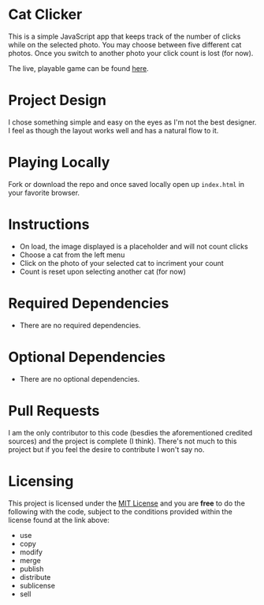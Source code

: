 # Cat Clicker
This is a simple JavaScript app that keeps track of the number of clicks while on the selected photo.  You may choose between five different cat photos.  Once you switch to another photo your click count is lost (for now).

The live, playable game can be found [here](https://js-goose.github.io/cat-clicker/).

# Project Design
I chose something simple and easy on the eyes as I'm not the best designer.  I feel as though the layout works well and has a natural flow to it.

# Playing Locally
Fork or download the repo and once saved locally open up `index.html` in your favorite browser.

# Instructions
* On load, the image displayed is a placeholder and will not count clicks
* Choose a cat from the left menu
* Click on the photo of your selected cat to incriment your count
* Count is reset upon selecting another cat (for now)

# Required Dependencies 
* There are no required dependencies.

# Optional Dependencies 
* There are no optional dependencies.

# Pull Requests
I am the only contributor to this code (besdies the aforementioned credited sources) and the project is complete (I think).  There's not much to this project but if you feel the desire to contribute I won't say no.

# Licensing 
This project is licensed under the [MIT License](https://github.com/JS-goose/cat-clicker/blob/master/LICENSE) and you are **free** to do the following with the code, subject to the conditions provided within the license found at the link above:
* use
* copy
* modify
* merge
* publish
* distribute
* sublicense
* sell